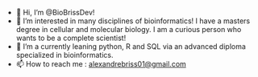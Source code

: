 - 👋 Hi, I’m @BioBrissDev!
- 👀 I’m interested in many disciplines of bioinformatics! I have a masters degree in cellular and molecular biology. I am a curious person who wants to be a complete scientist!
- 🌱 I’m a currently leaning python, R and SQL via an advanced diploma specialized in bioinformatics.
- 📫 How to reach me : alexandrebriss01@gmail.com
